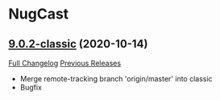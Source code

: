 # NugCast

## [9.0.2-classic](https://github.com/rgd87/NugCast/tree/9.0.2-classic) (2020-10-14)
[Full Changelog](https://github.com/rgd87/NugCast/compare/9.0.1-classic...9.0.2-classic) [Previous Releases](https://github.com/rgd87/NugCast/releases)

- Merge remote-tracking branch 'origin/master' into classic  
- Bugfix  
